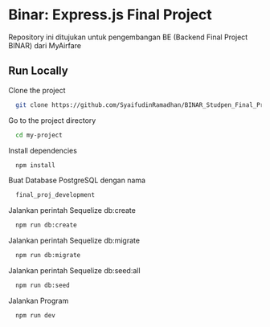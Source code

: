 # Binar: Express.js Final Project


Repository ini ditujukan untuk pengembangan BE (Backend Final Project BINAR) dari MyAirfare


## Run Locally

Clone the project

```bash
  git clone https://github.com/SyaifudinRamadhan/BINAR_Studpen_Final_Project_BE.git
```

Go to the project directory

```bash
  cd my-project
```

Install dependencies

```bash
  npm install
```

Buat Database PostgreSQL dengan nama

```bash
  final_proj_development
```

Jalankan perintah Sequelize db:create

```bash
  npm run db:create
```

Jalankan perintah Sequelize db:migrate

```bash
  npm run db:migrate
```

Jalankan perintah Sequelize db:seed:all

```bash
  npm run db:seed
```

Jalankan Program

```bash
  npm run dev
```


<!--

Repository ini ditujukan untuk pengembangan BE (Backend Final Project BINAR) Adapun pembagian tugas sebagai berikut :
1. Pengerjaan Middleware dan Auth beserta seluk beluknya (Buat repository, service, dan controller saja)=> Syaifudin
2. Pengerjaan Role CRUD data system admin dan filter ticket (Buat repository, service, dan controller saja) => Farros
3. Pengerjaan Role Pembelian dan cart / waiting list (Buat repository, service, dan controller saja)=> Fikri Fahrezi
4. Penggabungan menjadi endpoint => Syaifudin (sementara)

Untuk dapat menjalankan repo ini pertama kali, lakukan perintah :
1. Buat database postgresql bernama final_proj_development
2. Jalankan perintah Sequelize db:migrate
3. Jalankan perintah Dequelize db:seed:all

NB : Jika perintah 2 & 3 gagal, coba dengan sequelize (huruf "S" jadi kecil "s")

Catatan : 
Untuk mas Fikri : "Mas ini aku nge fetch reponya. Dan sudah terlanjur ku atur .env nya sesuai laptopku. Nanti silahkan disesuaikan lagi dengan env laptopnya mas ya. Terus pas nge push nanti kasih ignore di .env nya. Aku juga sama gitu nanti pas push setelah ini. Biar g ngubah settingan teru terusan.

-->
